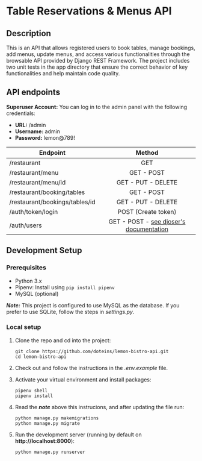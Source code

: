 # Table Reservations & Menus API

## Description

This is an API that allows registered users to book tables, manage bookings, add
menus, update menus, and access various functionalities through the browsable API provided by Django REST Framework. The project includes two unit tests  in the app directory that ensure the correct behavior of key functionalities and help maintain code quality.

## API endpoints

**Superuser Account:**
You can log in to the admin panel with the following credentials:

- **URL:** /admin
- **Username:** admin
- **Password:** lemon@789!

| Endpoint | Method |
| ------------ | :-----------: |
| /restaurant    |   GET |
| /restaurant/menu     |   GET - POST   |
| /restaurant/menu/id  |   GET - PUT - DELETE   |
| /restaurant/booking/tables     |   GET - POST   |
| /restaurant/bookings/tables/id     |   GET - PUT - DELETE   |
| /auth/token/login    |   POST (Create token) |
| /auth/users    |   GET - POST - [see djoser's documentation](https://djoser.readthedocs.io/en/latest/getting_started.html#available-endpoints)  |


## Development Setup

### Prerequisites

- Python 3.x
- Pipenv: Install using `pip install pipenv`
- MySQL (optional)

_**Note:**_ This project is configured to use MySQL as the database. If
you prefer to use SQLite, follow the steps in _settings.py_.

### Local setup

1. Clone the repo and cd into the project:
   ```
   git clone https://github.com/doteins/lemon-bistro-api.git
   cd lemon-bistro-api
   ```

2. Check out and follow the instructions in the _.env.example_ file.

3. Activate your virtual environment and install packages:
   ```
   pipenv shell
   pipenv install
   ```

4. Read the _**note**_ above this instrucions, and after updating the file run:
   ```
   python manage.py makemigrations
   python manage.py migrate
   ```

5. Run the development server (running by default on **http://localhost:8000**):
   ```
   python manage.py runserver
   ```






